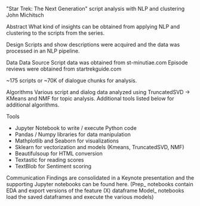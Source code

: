 "Star Trek: The Next Generation" script analysis with NLP and clustering
John Michitsch

Abstract
What kind of insights can be obtained from applying NLP and clustering to the scripts from the series. 

Design
Scripts and show descriptions were acquired and the data was processed in an NLP pipeline. 

Data
Data Source
Script data was obtained from st-minutiae.com
Episode reviews were obtained from startrekguide.com

~175 scripts or ~70K of dialogue chunks for analysis. 

Algorithms
Various script and dialog data analyzed using TruncatedSVD -> KMeans and NMF for topic analysis. Additional tools listed below for additional algorithms.

Tools
- Jupyter Notebook to write / execute Python code
- Pandas / Numpy libraries for data manipulation
- Mathplotlib and Seaborn for visualizations
- Sklearn for vectorization and models (Kmeans, TruncatedSVD, NMF)
- Beautifulsoup for HTML conversion
- Textastic for reading scores
- TextBlob for Sentiment scoring

Communication
Findings are consolidated in a Keynote presentation and the supporting Jupyter notebooks can be found here. (Prep_ notebooks contain EDA and export versions of the feature (X) dataframe Model_ notebooks load the saved dataframes and execute the various models)
